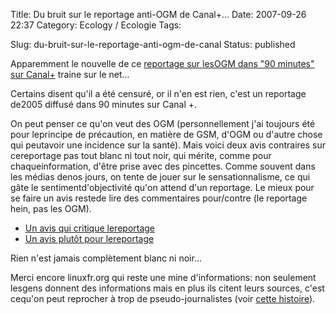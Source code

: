 Title: Du bruit sur le reportage anti-OGM de Canal+...
Date: 2007-09-26 22:37
Category: Ecology  / Ecologie
Tags: <?xml version="1.0" encoding="utf-8"?>

Slug: du-bruit-sur-le-reportage-anti-ogm-de-canal
Status: published

Apparemment le nouvelle de ce [reportage sur lesOGM dans "90 minutes" sur Canal+](\%22http://video.google.fr/videoplay?docid=-8996055986353195886\%22) traine sur le net...  
  
Certains disent qu'il a été censuré, or il n'en est rien, c'est un reportage de2005 diffusé dans 90 minutes sur Canal +.  
  
On peut penser ce qu'on veut des OGM (personnellement j'ai toujours été pour leprincipe de précaution, en matière de GSM, d'OGM ou d'autre chose qui peutavoir une incidence sur la santé). Mais voici deux avis contraires sur cereportage pas tout blanc ni tout noir, qui mérite, comme pour chaqueinformation, d'être prise avec des pincettes. Comme souvent dans les médias denos jours, on tente de jouer sur le sensationnalisme, ce qui gâte le sentimentd'objectivité qu'on attend d'un reportage. Le mieux pour se faire un avis restede lire des commentaires pour/contre (le reportage hein, pas les OGM).

-   [Un avis qui critique lereportage](\%22http://linuxfr.org/comments/800734,1.html\%22)
-   [Un avis plutôt pour lereportage](\%22http://linuxfr.org/comments/800765,1.html\%22)

Rien n'est jamais complètement blanc ni noir...  
  
Merci encore linuxfr.org qui reste une mine d'informations: non seulement lesgens donnent des informations mais en plus ils citent leurs sources, c'est cequ'on peut reprocher à trop de pseudo-journalistes (voir [cette histoire](\%22http://blog.anthere.org/index.php/2007/02/01/85-le-monde-bienvenue-dans-les-rangs-de-la-presse-poubelle\%22)).

